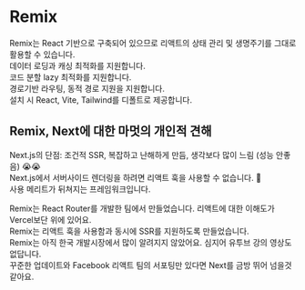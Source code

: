 # Remix

Remix는 React 기반으로 구축되어 있으므로 리액트의 상태 관리 및 생명주기를 그대로 활용할 수 있습니다.  
데이터 로딩과 캐싱 최적화를 지원합니다.  
코드 분할 lazy 최적화를 지원합니다.  
경로기반 라우팅, 동적 경로 지원을 지원합니다.  
설치 시 React, Vite, Tailwind를 디폴트로 제공합니다.

## Remix, Next에 대한 마멋의 개인적 견해

Next.js의 단점: 조건적 SSR, 복잡하고 난해하게 만듬, 생각보다 많이 느림 (성능 안좋음) 😭😭  
Next.js에서 서버사이드 렌더링을 하려면 리액트 훅을 사용할 수 없습니다. 🗿          
사용 메리트가 뒤쳐지는 프레임워크입니다.  

Remix는 React Router를 개발한 팀에서 만들었습니다. 리액트에 대한 이해도가 Vercel보단 위에 있어요.    
Remix는 리액트 훅을 사용함과 동시에 SSR를 지원하도록 만들었습니다.  
Remix는 아직 한국 개발시장에서 많이 알려지지 않았어요. 심지어 유투브 강의 영상도 없답니다.  
꾸준한 업데이트와 Facebook 리액트 팀의 서포팅만 있다면 Next를 금방 뛰어 넘을것 같아요.
